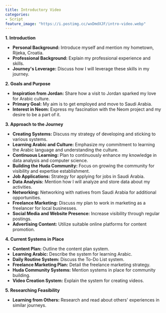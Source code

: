 ```yaml
---
title: Introductory Video
categories:
- Script
feature_image: "https://i.postimg.cc/wxDmdXJF/intro-video.webp"
---
```

**1. Introduction**

-   **Personal Background:** Introduce myself and mention my hometown, Rijeka, Croatia.
-   **Professional Background:** Explain my professional experience and skills.
-   **Journey's Leverage:** Discuss how I will leverage these skills in my journey.

**2. Goals and Purpose**

-   **Inspiration from Jordan:** Share how a visit to Jordan sparked my love for Arabic culture.
-   **Primary Goal:** My aim is to get employed and move to Saudi Arabia.
-   **Interest in Neom:** Express my fascination with the Neom project and my desire to be a part of it.

**3. Approach to the Journey**

-   **Creating Systems:** Discuss my strategy of developing and sticking to various systems.
-   **Learning Arabic and Culture:** Emphasize my commitment to learning the Arabic language and understanding the culture.
-   **Continuous Learning:** Plan to continuously enhance my knowledge in data analysis and computer science.
-   **Building the Huda Community:** Focus on growing the community for visibility and expertise establishment.
-   **Job Applications:** Strategy for applying for jobs in Saudi Arabia.
-   **Data Analysis:** Mention how I will analyze and store data about my activities.
-   **Networking:** Networking with natives from Saudi Arabia for additional opportunities.
-   **Freelance Marketing:** Discuss my plan to work in marketing as a freelancer for local businesses.
-   **Social Media and Website Presence:** Increase visibility through regular postings.
-   **Advertising Content:** Utilize suitable online platforms for content promotion.

**4. Current Systems in Place**

-   **Content Plan:** Outline the content plan system.
-   **Learning Arabic:** Describe the system for learning Arabic.
-   **Daily Routine System:** Discuss the To-Do List system.
-   **Freelance Marketing Plan:** Detail the freelance marketing strategy.
-   **Huda Community Systems:** Mention systems in place for community building.
-   **Video Creation System:** Explain the system for creating videos.

**5. Researching Feasibility**

-   **Learning from Others:** Research and read about others' experiences in similar journeys.
